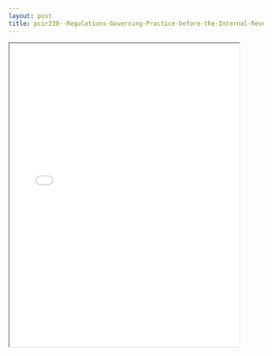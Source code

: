 ```yaml
---
layout: post
title: pcir230--Regulations-Governing-Practice-before-the-Internal-Revenue-Service
---
```


<div class="pdf-container">
<iframe src="/ea/assets/pdfs/pcir230--Regulations-Governing-Practice-before-the-Internal-Revenue-Service.pdf" height="600" width="90%" allowFullScreen="true"></iframe>
</div>

